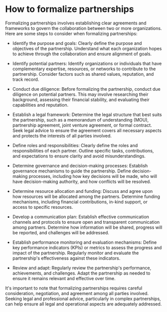 # How to formalize partnerships

Formalizing partnerships involves establishing clear agreements and frameworks to govern the collaboration between two or more organizations. Here are some steps to consider when formalizing partnerships:

* Identify the purpose and goals: Clearly define the purpose and objectives of the partnership. Understand what each organization hopes to achieve through the collaboration and ensure alignment of goals.

* Identify potential partners: Identify organizations or individuals that have complementary expertise, resources, or networks to contribute to the partnership. Consider factors such as shared values, reputation, and track record.

* Conduct due diligence: Before formalizing the partnership, conduct due diligence on potential partners. This may involve researching their background, assessing their financial stability, and evaluating their capabilities and reputation.

* Establish a legal framework: Determine the legal structure that best suits the partnership, such as a memorandum of understanding (MOU), partnership agreement, joint venture agreement, or formal contract. Seek legal advice to ensure the agreement covers all necessary aspects and protects the interests of all parties involved.

* Define roles and responsibilities: Clearly define the roles and responsibilities of each partner. Outline specific tasks, contributions, and expectations to ensure clarity and avoid misunderstandings.

* Determine governance and decision-making processes: Establish governance mechanisms to guide the partnership. Define decision-making processes, including how key decisions will be made, who will have decision-making authority, and how conflicts will be resolved.

* Determine resource allocation and funding: Discuss and agree upon how resources will be allocated among the partners. Determine funding mechanisms, including financial contributions, in-kind support, or access to specific resources.

* Develop a communication plan: Establish effective communication channels and protocols to ensure open and transparent communication among partners. Determine how information will be shared, progress will be reported, and challenges will be addressed.

* Establish performance monitoring and evaluation mechanisms: Define key performance indicators (KPIs) or metrics to assess the progress and impact of the partnership. Regularly monitor and evaluate the partnership's effectiveness against these indicators.

* Review and adapt: Regularly review the partnership's performance, achievements, and challenges. Adapt the partnership as needed to ensure it remains relevant and effective over time.

It's important to note that formalizing partnerships requires careful consideration, negotiation, and agreement among all parties involved. Seeking legal and professional advice, particularly in complex partnerships, can help ensure all legal and operational aspects are adequately addressed.
